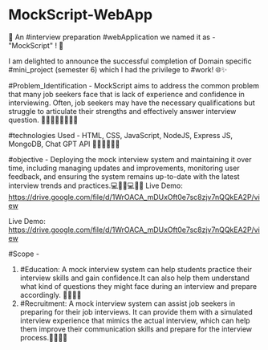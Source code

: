 # MockScript-WebApp

🚀 An #interview preparation #webApplication we named it as - "MockScript" ! 🎉

I am delighted to announce the successful completion of Domain specific #mini_project (semester 6) which I had the privilege to #work! 🌐✨

#Problem_Identification - MockScript aims to address the common problem that many job seekers face that is lack of experience and confidence in interviewing. Often, job seekers may have the necessary qualifications but struggle to articulate their strengths and effectively answer interview question. 👨‍💼👨‍💼👩‍💼👩‍💼

#technologies Used - HTML, CSS, JavaScript, NodeJS, Express JS, MongoDB, Chat GPT API 👨‍🔧👩‍🔧👨‍🔧

#objective - Deploying the mock interview system and maintaining it over time, including managing updates and improvements, monitoring user feedback, and ensuring the system remains up-to-date with the latest interview trends and practices.💻👨‍💼💻👩‍💼
                  Live Demo: https://drive.google.com/file/d/1WrOACA_mDUxOft0e7sc8zjv7nQQkEA2P/view

Live Demo: https://drive.google.com/file/d/1WrOACA_mDUxOft0e7sc8zjv7nQQkEA2P/view

#Scope -  
1. #Education: A mock interview system can help students practice their interview skills and gain confidence.It can also help them understand what kind of questions they might face during an interview and prepare accordingly. 👨‍🎓👩‍🎓
2. #Recruitment: A mock interview system can assist job seekers in preparing for their job interviews. It can provide them with a simulated interview experience that mimics the actual interview, which can help them improve their communication skills and prepare for the interview process.👨‍💼👩‍💼
